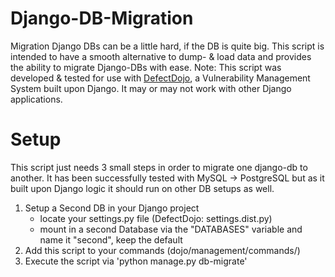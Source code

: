 # Django-DB-Migration
Migration Django DBs can be a little hard, if the DB is quite big. This script is intended to have a smooth alternative to dump- &amp; load data and provides the ability to migrate Django-DBs with ease.
Note: This script was developed & tested for use with [DefectDojo](https://github.com/DefectDojo/django-DefectDojo), a Vulnerability Management System built upon Django. It may or may not work with other Django applications.

# Setup
This script just needs 3 small steps in order to migrate one django-db to another. It has been successfully tested with MySQL -> PostgreSQL but as it built upon Django logic it should run on other DB setups as well.

1. Setup a Second DB in your Django project
   - locate your settings.py file (DefectDojo: settings.dist.py)
   - mount in a second Database via the "DATABASES" variable and name it "second", keep the default
3. Add this script to your commands (dojo/management/commands/)
5. Execute the script via 'python manage.py db-migrate'
